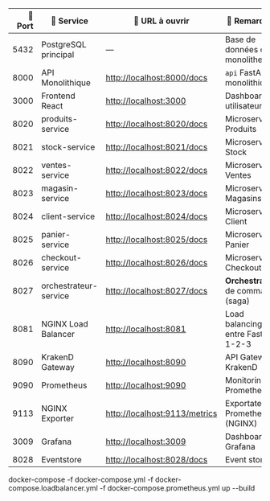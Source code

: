 | 🔢 Port | 🔧 Service            | 📝 URL à ouvrir                                          | 📌 Remarques                         |
|--------:|----------------------|----------------------------------------------------------|--------------------------------------|
| 5432    | PostgreSQL principal | —                                                        | Base de données du monolithe         |
| 8000    | API Monolithique     | [http://localhost:8000/docs](http://localhost:8000/docs) | `api` FastAPI monolithique           |
| 3000    | Frontend React       | [http://localhost:3000](http://localhost:3000)           | Dashboard utilisateur                |
| 8020    | produits-service     | [http://localhost:8020/docs](http://localhost:8020/docs) | Microservice Produits                |
| 8021    | stock-service        | [http://localhost:8021/docs](http://localhost:8021/docs) | Microservice Stock                   |
| 8022    | ventes-service       | [http://localhost:8022/docs](http://localhost:8022/docs) | Microservice Ventes                  |
| 8023    | magasin-service      | [http://localhost:8023/docs](http://localhost:8023/docs) | Microservice Magasins                |
| 8024    | client-service       | [http://localhost:8024/docs](http://localhost:8024/docs) | Microservice Client                  |
| 8025    | panier-service       | [http://localhost:8025/docs](http://localhost:8025/docs) | Microservice Panier                  |
| 8026    | checkout-service     | [http://localhost:8026/docs](http://localhost:8026/docs) | Microservice Checkout                |
| 8027    | orchestrateur-service| [http://localhost:8027/docs](http://localhost:8027/docs) | **Orchestrateur** de commande (saga) |
| 8081    | NGINX Load Balancer  | [http://localhost:8081](http://localhost:8081)           | Load balancing entre FastAPI 1-2-3   |
| 8090    | KrakenD Gateway      | [http://localhost:8090](http://localhost:8090)           | API Gateway KrakenD                  |
| 9090    | Prometheus           | [http://localhost:9090](http://localhost:9090)           | Monitoring Prometheus                |
| 9113    | NGINX Exporter       | [http://localhost:9113/metrics](http://localhost:9113/metrics) | Exportateur Prometheus (NGINX)  |
| 3009    | Grafana              | [http://localhost:3009](http://localhost:3009)           | Dashboard Grafana                    |
| 8028    | Eventstore              | [http://localhost:8028/docs](http://localhost:8028/docs)          | Event store                   |



docker-compose -f docker-compose.yml -f docker-compose.loadbalancer.yml -f docker-compose.prometheus.yml up --build
